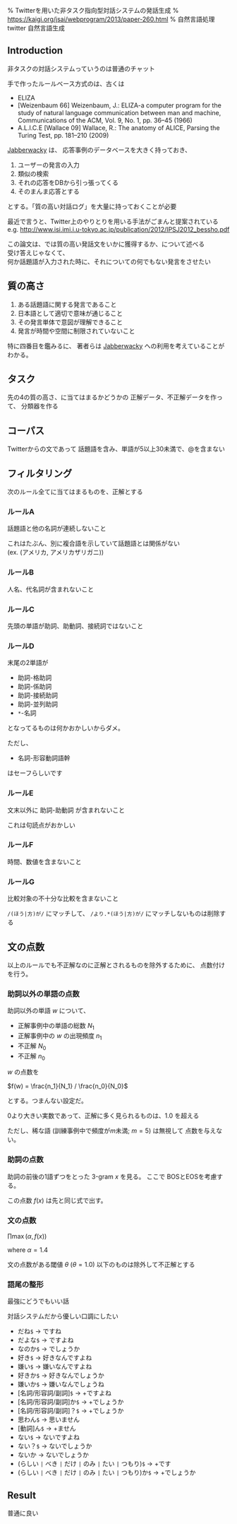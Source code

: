 % Twitterを用いた非タスク指向型対話システムの発話生成
% https://kaigi.org/jsai/webprogram/2013/paper-260.html
% 自然言語処理 twitter 自然言語生成

## Introduction

非タスクの対話システムっていうのは普通のチャット

手で作ったルールベース方式のは、古くは

- ELIZA
- [Weizenbaum 66] Weizenbaum, J.: ELIZA-a computer program for
    the study of natural language communication between man and machine, Communications of the ACM, Vol. 9, No. 1, pp. 36–45 (1966)
- A.L.I.C.E [Wallace 09] Wallace, R.: The anatomy of ALICE, Parsing the Turing Test, pp. 181–210 (2009)

[Jabberwacky](http://www.jabberwacky.com) は、
応答事例のデータベースを大きく持っておき、

1. ユーザーの発言の入力
1. 類似の検索
1. それの応答をDBから引っ張ってくる
1. そのまんま応答とする

とする。「質の高い対話ログ」を大量に持っておくことが必要

最近で言うと、Twitter上のやりとりを用いる手法がごまんと提案されている  
e.g. http://www.isi.imi.i.u-tokyo.ac.jp/publication/2012/IPSJ2012_bessho.pdf

この論文は、では質の高い発話文をいかに獲得するか、について述べる  
受け答えじゃなくて、  
何か話題語が入力された時に、それについての何でもない発言をさせたい

## 質の高さ

1. ある話題語に関する発言であること
1. 日本語として適切で意味が通じること
1. その発言単体で意図が理解できること
1. 発言が時間や空間に制限されていないこと

特に四番目を鑑みるに、
著者らは [Jabberwacky](http://www.jabberwacky.com) への利用を考えていることがわかる。

## タスク
先の4の質の高さ、に当てはまるかどうかの
正解データ、不正解データを作って、
分類器を作る

## コーパス
Twitterからの文であって
話題語を含み、単語が5以上30未満で、@を含まない

## フィルタリング

次のルール全てに当てはまるものを、正解とする

### ルールA
話題語と他の名詞が連続しないこと

これはたぶん、別に複合語を示していて話題語とは関係がない  
(ex. (アメリカ, アメリカザリガニ))

### ルールB
人名、代名詞が含まれないこと

### ルールC
先頭の単語が助詞、助動詞、接続詞ではないこと

### ルールD
末尾の2単語が

- 助詞-格助詞
- 助詞-係助詞
- 助詞-接続助詞
- 助詞-並列助詞
- `*`-名詞

となってるものは何かおかしいからダメ。

ただし、

- 名詞-形容動詞語幹

はセーフらしいです

### ルールE
文末以外に 助詞-助動詞 が含まれないこと

これは句読点がおかしい

### ルールF
時間、数値を含まないこと

### ルールG
比較対象の不十分な比較を含まないこと

`/(ほう|方)が/`
にマッチして、
`/より.*(ほう|方)が/`
にマッチしないものは削除する

## 文の点数

以上のルールでも不正解なのに正解とされるものを除外するために、
点数付けを行う。

### 助詞以外の単語の点数

助詞以外の単語 $w$ について、

- 正解事例中の単語の総数 $N_1$
- 正解事例中の $w$ の出現頻度 $n_1$
- 不正解 $N_0$
- 不正解 $n_0$

$w$ の点数を

$f(w) = \frac{n_1}{N_1} / \frac{n_0}{N_0}$

とする。つまんない設定だ。

0より大きい実数であって、正解に多く見られるものは、$1.0$ を超える

ただし、稀な語 (訓練事例中で頻度が$m$未満; $m=5$) は無視して
点数を与えない。

### 助詞の点数

助詞の前後の1語ずつをとった 3-gram $x$ を見る。
ここで BOSとEOSを考慮する。

この点数 $f(x)$ は先と同じ式で出す。

### 文の点数

$\prod \max(\alpha, f(x))$

where $\alpha = 1.4$

文の点数がある閾値 $\theta$ ($\theta = 1.0$) 以下のものは除外して不正解とする


### 語尾の整形

最強にどうでもいい話

対話システムだから優しい口調にしたい

- だね`$` → ですね
- だよな`$` → ですよね
- なのか`$` → でしょうか
- 好き`$` → 好きなんですよね
- 嫌い`$` → 嫌いなんですよね
- 好きか`$` → 好きなんでしょうか
- 嫌いか`$` → 嫌いなんでしょうね
- [名詞/形容詞/副詞]`$` → +ですよね
- [名詞/形容詞/副詞]か`$` → +でしょうか
- [名詞/形容詞/副詞]？`$` → +でしょうか
- 思わん`$` → 思いません
- [動詞]ん`$` → +ません
- ない`$` → ないですよね
- ない？`$` → ないでしょうか
- ないか → ないでしょうか
- (らしい `|` べき `|` だけ `|` のみ `|` たい `|` つもり)`$` → +です
- (らしい `|` べき `|` だけ `|` のみ `|` たい `|` つもり)か`$` → +でしょうか

## Result

普通に良い
